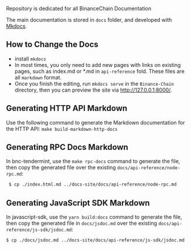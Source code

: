 Repository is dedicated for all BinanceChain Documentation

The main documentation is stored in `docs` folder, and developed with [Mkdocs](https://www.mkdocs.org/).

## How to Change the Docs

- install `mkdocs`
- In most times, you only need to add new pages with links on existing pages, such as index.md 
or *.md in `api-reference` fold. These files are all `markdown` format.
- Once you finish the editing, run `mkdocs serve` in the `Binance-Chain` directory, then you can 
preview the site via http://127.0.0.1:8000/. 

## Generating HTTP API Markdown

Use the following command to generate the Markdown documentation for the HTTP API:
`make build-markdown-http-docs`

## Generating RPC Docs Markdown

In bnc-tendermint, use the `make rpc-docs` command to generate the file, then copy the generated file over the existing `docs/api-reference/node-rpc.md`:
```bash
 $ cp ./index.html.md ../docs-site/docs/api-reference/node-rpc.md
 ```

## Generating JavaScript SDK Markdown

In javascript-sdk, use the `yarn build:docs` command to generate the file, then copy the generated file in `docs/jsdoc.md` over the existing `docs/api-reference/js-sdk/jsdoc.md`:
```bash
$ cp ./docs/jsdoc.md ../docs-site/docs/api-reference/js-sdk/jsdoc.md
```
